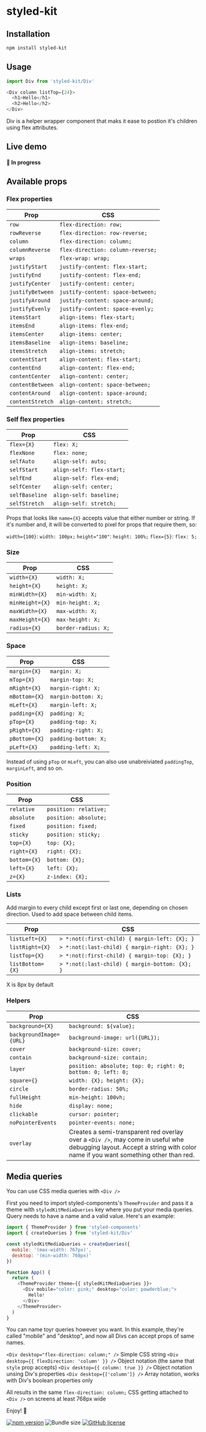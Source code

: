 # styled-kit

## Installation

```bash
npm install styled-kit
```

## Usage


```js
import Div from 'styled-kit/Div'

<Div column listTop={24}>
  <h1>Hello</h1>
  <h2>Hello</h2>
</Div>
```

Div is a helper wrapper component that maks it ease to postion it's children using flex attributes.

## Live demo

#### 🚧 In progress

## Available props

### Flex properties

| Prop | CSS |
| --- | --- |
| `row` | `flex-direction: row;` |
| `rowReverse` | `flex-direction: row-reverse;` |
| `column` | `flex-direction: column;` |
| `columnReverse` | `flex-direction: column-reverse;` |
| `wraps` | `flex-wrap: wrap;` |
| `justifyStart` | `justify-content: flex-start;` |
| `justifyEnd` | `justify-content: flex-end;` |
| `justifyCenter` | `justify-content: center;` |
| `justifyBetween` | `justify-content: space-between;` |
| `justifyAround` | `justify-content: space-around;` |
| `justifyEvenly` | `justify-content: space-evenly;` |
| `itemsStart` | `align-items: flex-start;` |
| `itemsEnd` | `align-items: flex-end;` |
| `itemsCenter` | `align-items: center;` |
| `itemsBaseline` | `align-items: baseline;` |
| `itemsStretch` | `align-items: stretch;` |
| `contentStart` | `align-content: flex-start;` |
| `contentEnd` | `align-content: flex-end;` |
| `contentCenter` | `align-content: center;` |
| `contentBetween` | `align-content: space-between;` |
| `contentAround` | `align-content: space-around;` |
| `contentStretch` | `align-content: stretch;` |

### Self flex properties

| Prop | CSS |
| --- | --- |
| `flex={X}` | `flex: X;` |
| `flexNone` | `flex: none;` |
| `selfAuto` | `align-self: auto;` |
| `selfStart` | `align-self: flex-start;` |
| `selfEnd` | `align-self: flex-end;` |
| `selfCenter` | `align-self: center;` |
| `selfBaseline` | `align-self: baseline;` |
| `selfStretch` | `align-self: stretch;` |

Props that looks like `name={X}` accepts value that either number or string. If it's number and, it will be converted to pixel for props that require them, so:

`width={100}`: `width: 100px;`
`height="100"`: `height: 100%;`
`flex={5}`: `flex: 5;`

### Size

| Prop | CSS |
| --- | --- |
| `width={X}` | `width: X;` |
| `height={X}` | `height: X;` |
| `minWidth={X}` | `min-width: X;` |
| `minHeight={X}` | `min-height: X;` |
| `maxWidth={X}` | `max-width: X;` |
| `maxHeight={X}` | `max-height: X;` |
| `radius={X}` | `border-radius: X;` |

### Space

| Prop | CSS |
| --- | --- |
| `margin={X}` | `margin: X;` |
| `mTop={X}` | `margin-top: X;` |
| `mRight={X}` | `margin-right: X;` |
| `mBottom={X}` | `margin-bottom: X;` |
| `mLeft={X}` | `margin-left: X;` |
| `padding={X}` | `padding: X;` |
| `pTop={X}` | `padding-top: X;` |
| `pRight={X}` | `padding-right: X;` |
| `pBottom={X}` | `padding-bottom: X;` |
| `pLeft={X}` | `padding-left: X;` |

Instead of using `pTop` or `mLeft`, you can also use unabreiviated `paddingTop`, `marginLeft`, and so on.

### Position

| Prop | CSS |
| --- | --- |
| `relative` | `position: relative;` |
| `absolute` | `position: absolute;` |
| `fixed` | `position: fixed;` |
| `sticky` | `position: sticky;` |
| `top={X}` | `top: {X};` |
| `right={X}` | `right: {X};` |
| `bottom={X}` | `bottom: {X};` |
| `left={X}` | `left: {X};` |
| `z={X}` | `z-index: {X};` |

### Lists

Add margin to every child except first or last one, depending on chosen direction. Used to add space between child items.

| Prop | CSS |
| --- | --- |
| `listLeft={X}` | `> *:not(:first-child) { margin-left: {X}; }` |
| `listRight={X}` | `> *:not(:last-child) { margin-right: {X}; }` |
| `listTop={X}` | `> *:not(:first-child) { margin-top: {X}; }` |
| `listBottom={X}` | `> *:not(:last-child) { margin-bottom: {X}; }` |

X is 8px by default

### Helpers

| Prop | CSS |
| --- | --- |
| `background={X}` | `background: ${value};` |
| `backgroundImage={URL}` | `background-image: url({URL});` |
| `cover` | `background-size: cover;` |
| `contain` | `background-size: contain;` |
| `layer` | `position: absolute; top: 0; right: 0; bottom: 0; left: 0;` |
| `square={}` | `width: {X}; height: {X};` |
| `circle` | `border-radius: 50%;` |
| `fullHeight` | `min-height: 100vh;` |
| `hide` | `display: none;` |
| `clickable` | `cursor: pointer;` |
| `noPointerEvents` | `pointer-events: none;` |
| `overlay` | Creates a semi-transparent red overlay over a `<Div />`, may come in useful whe debugging layout. Accept a string with color name if you want something other than red.

## Media queries

You can use CSS media queries with `<Div />`

First you need to import styled-components's `ThemeProvider` and pass it a theme with `styledKitMediaQueries` key where you put your media queries. Query needs to have a name and a valid value. Here's an example:

```js
import { ThemeProvider } from 'styled-components'
import { createQueries } from 'styled-kit/Div'

const styledKitMediaQueries = createQueries({
  mobile: '(max-width: 767px)',
  desktop: '(min-width: 768px)'
})

function App() {
  return (
    <ThemeProvider theme={{ styledKitMediaQueries }}>
      <Div mobile="color: pink;" desktop="color: powderblue;">
        Hello!
      </Div>
    </ThemeProvider>
  )
}
```

You can name toyr queries however you want. In this example, they're called "mobile" and "desktop", and now all Divs can accept props of same names.

`<Div desktop="flex-direction: column;" />` Simple CSS string
`<Div desktop={{ flexDirection: 'column' }} />` Object notation (the same that `style` prop accepts)
`<Div desktop={{ column: true }} />` Object notation unsing Div's properties
`<Div desktop={['column']} />` Array notation, works with Div's boolean properties only

All results in the same `flex-direction: column;` CSS getting attached to `<Div />` on screens at least 768px wide

Enjoy! 💙

[![npm version](https://img.shields.io/npm/v/styled-kit.svg?color=blue)](https://www.npmjs.com/package/styled-kit) ![Bundle size](https://img.shields.io/bundlephobia/min/styled-kit.svg?color=blue) [![GitHub license](https://img.shields.io/npm/l/styled-kit.svg?color=blue)](https://github.com/robertkirsz/styled-kit/blob/master/LICENSE)
